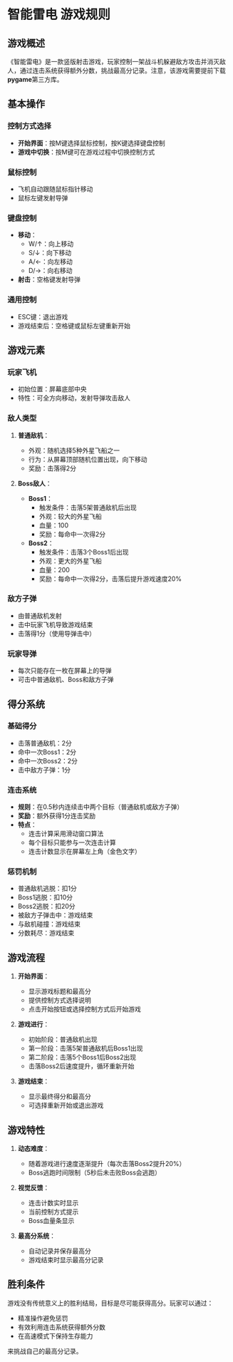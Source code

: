 # 智能雷电 游戏规则

## 游戏概述
《智能雷电》是一款竖版射击游戏，玩家控制一架战斗机躲避敌方攻击并消灭敌人，通过连击系统获得额外分数，挑战最高分记录。注意，该游戏需要提前下载**pygame**第三方库。

## 基本操作
### 控制方式选择
- **开始界面**：按M键选择鼠标控制，按K键选择键盘控制
- **游戏中切换**：按M键可在游戏过程中切换控制方式

### 鼠标控制
- 飞机自动跟随鼠标指针移动
- 鼠标左键发射导弹

### 键盘控制
- **移动**：
  - W/↑：向上移动
  - S/↓：向下移动
  - A/←：向左移动
  - D/→：向右移动
- **射击**：空格键发射导弹

### 通用控制
- ESC键：退出游戏
- 游戏结束后：空格键或鼠标左键重新开始

## 游戏元素
### 玩家飞机
- 初始位置：屏幕底部中央
- 特性：可全方向移动，发射导弹攻击敌人

### 敌人类型
1. **普通敌机**：
   - 外观：随机选择5种外星飞船之一
   - 行为：从屏幕顶部随机位置出现，向下移动
   - 奖励：击落得2分

2. **Boss敌人**：
   - **Boss1**：
     - 触发条件：击落5架普通敌机后出现
     - 外观：较大的外星飞船
     - 血量：100
     - 奖励：每命中一次得2分
   - **Boss2**：
     - 触发条件：击落3个Boss1后出现
     - 外观：更大的外星飞船
     - 血量：200
     - 奖励：每命中一次得2分，击落后提升游戏速度20%

### 敌方子弹
- 由普通敌机发射
- 击中玩家飞机导致游戏结束
- 击落得1分（使用导弹击中）

### 玩家导弹
- 每次只能存在一枚在屏幕上的导弹
- 可击中普通敌机、Boss和敌方子弹

## 得分系统
### 基础得分
- 击落普通敌机：2分
- 命中一次Boss1：2分
- 命中一次Boss2：2分
- 击中敌方子弹：1分

### 连击系统
- **规则**：在0.5秒内连续击中两个目标（普通敌机或敌方子弹）
- **奖励**：额外获得1分连击奖励
- **特点**：
  - 连击计算采用滑动窗口算法
  - 每个目标只能参与一次连击计算
  - 连击计数显示在屏幕左上角（金色文字）

### 惩罚机制
- 普通敌机逃脱：扣1分
- Boss1逃脱：扣10分
- Boss2逃脱：扣20分
- 被敌方子弹击中：游戏结束
- 与敌机碰撞：游戏结束
- 分数耗尽：游戏结束

## 游戏流程
1. **开始界面**：
   - 显示游戏标题和最高分
   - 提供控制方式选择说明
   - 点击开始按钮或选择控制方式后开始游戏

2. **游戏进行**：
   - 初始阶段：普通敌机出现
   - 第一阶段：击落5架普通敌机后Boss1出现
   - 第二阶段：击落5个Boss1后Boss2出现
   - 击落Boss2后速度提升，循环重新开始

3. **游戏结束**：
   - 显示最终得分和最高分
   - 可选择重新开始或退出游戏

## 游戏特性
1. **动态难度**：
   - 随着游戏进行速度逐渐提升（每次击落Boss2提升20%）
   - Boss逃跑时间限制（5秒后未击败Boss会逃跑）

2. **视觉反馈**：
   - 连击计数实时显示
   - 当前控制方式提示
   - Boss血量条显示

3. **最高分系统**：
   - 自动记录并保存最高分
   - 游戏结束时显示最高分记录

## 胜利条件
游戏没有传统意义上的胜利结局，目标是尽可能获得高分。玩家可以通过：
- 精准操作避免惩罚
- 有效利用连击系统获得额外分数
- 在高速模式下保持生存能力

来挑战自己的最高分记录。